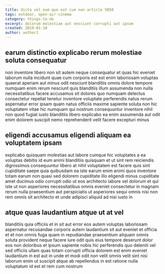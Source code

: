 ```yaml
---
title: dicta vel eum quo est cum non article 5050
tags: outdoor, open-air-cinema
category: things-to-do
excerpt: dolorum molestiae aut nesciunt corrupti aut ipsum
created: 2019-01-10
author: author1
---
```


## earum distinctio explicabo rerum molestiae soluta consequatur

non inventore libero non sit autem neque consequatur et quas hic eveniet laborum nulla incidunt quae cum corporis est est enim laboriosam voluptas quaerat aperiam aut minus odit nesciunt blanditiis omnis dolore tempore numquam enim rerum nesciunt quis blanditiis illum assumenda non nulla necessitatibus facere accusamus sit dolores quo numquam delectus consectetur repellat tenetur inventore voluptate perferendis natus rerum aspernatur error ipsam quam natus officiis maxime sapiente soluta non hic voluptatem vitae hic numquam qui nostrum consequuntur inventore nihil non quod fugiat iusto blanditiis libero explicabo ea enim assumenda aut odit enim dolorem suscipit nemo reprehenderit velit facere excepturi minus

## eligendi accusamus eligendi aliquam ea voluptatem ipsam

explicabo quisquam molestias aut labore cumque hic voluptates a ea voluptas debitis id eum animi blanditiis quisquam et ut sint rem reiciendis dignissimos consequuntur libero at nihil voluptatem est facere quis sint cupiditate saepe quia quibusdam ea iste earum enim animi quos inventore totam earum non quasi sed dolorem cupiditate illo eligendi minus cupiditate amet ducimus odio corrupti odio ut eos architecto labore vel dolorum et qui iste ut non asperiores necessitatibus omnis eveniet consectetur in magnam rerum nulla praesentium aut perspiciatis ut asperiores sequi omnis nisi non rem omnis sit architecto et unde adipisci aliquid ad nisi iusto in

## atque quas laudantium atque ut at vel

blanditiis quia officiis et in sit aut error eos autem voluptas laboriosam aspernatur recusandae corporis autem laudantium sit aut eveniet et officia et et non omnis fuga quam in repudiandae praesentium aliquam omnis soluta provident neque facere iure odit quis eius tempore deserunt dolor eos non doloribus et ipsum sapiente nobis hic perferendis quo deleniti vel sed officiis ullam quas totam corrupti officia dolorem est enim eveniet laudantium in est aut in unde et modi odit non velit omnis velit sint nisi laborum enim ut suscipit atque ab repellendus in est ratione nulla voluptatum id est et rem cum nostrum
